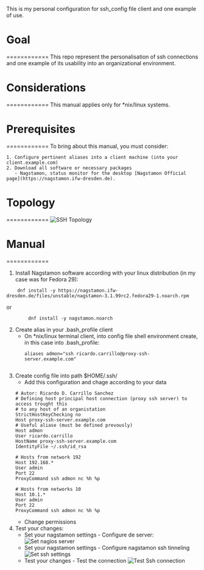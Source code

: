 This is my personal configuration for ssh_config file client and one example of use.
# Goal
============
This repo represent the personalisation of ssh connections and one example of its usability into an organizational environment. 

# Considerations
============
This manual applies only for \*nix/linux systems.

# Prerequisites
============
To bring about this manual, you must consider:

	1. Configure pertinent aliases into a client machine (into your client.example.com)
	2. Download all software or necessary packages
	   - Nagstamon, status monitor for the desktop [Nagstamon Official page](https://nagstamon.ifw-dresden.de).

# Topology
============
![SSH Topology](https://drive.google.com/uc?id=1mLfHoNv2qfURZyaSqtxBMbakpbDEBHLT "Title")


# Manual
============
1. Install Nagstamon software according with your linux distribution (in my case was for Fedora 29):

```shell
	dnf install -y https://nagstamon.ifw-dresden.de/files/unstable/nagstamon-3.1.99rc2.fedora29-1.noarch.rpm
```
or
```shell
        dnf install -y nagstamon.noarch
```
2. Create alias in your .bash_profile client 
   - On \*nix/linux terminal client, into config file shell environment create, in this case into .bash_profile:
        ```
        aliases admon="ssh ricardo.carrillo@proxy-ssh-server.example.com"
	```
3. Create config file into path $HOME/.ssh/
   - Add this configuration and chage according to your data
	```shell
 	# Autor: Ricardo D. Carrillo Sanchez
	# Defining host principal host connection (proxy ssh server) to access trought this
	# to any host of an organistation
	StrictHostKeyChecking no
	Host proxy-ssh-server.example.com
	# Useful aliase (must be defined prevously)
	Host admon
	User ricardo.carrillo
	HostName proxy-ssh-server.example.com
	IdentityFile ~/.ssh/id_rsa
	
	# Hosts from network 192
	Host 192.168.*
	User admin
	Port 22
	ProxyCommand ssh admon nc %h %p

	# Hosts from networks 10
	Host 10.1.*
	User admin
	Port 22
	ProxyCommand ssh admon nc %h %p
	```
   - Change permissions
4. Test your changes:
   - Set your nagstamon settings - Configure de server:
     ![Set nagios server](https://drive.google.com/uc?id=1mLfHoNv2qfURZyaSqtxBMbakpbDEBHLT "Nagios Server")
   - Set your nagstamon settings - Configure nagstamon ssh tinneling
     ![Set ssh settings](https://drive.google.com/uc?id=1mLfHoNv2qfURZyaSqtxBMbakpbDEBHLT "Setting ssh options for tunneling")
   - Test your changes - Test the connection
     ![Test Ssh connection](https://drive.google.com/uc?id=1mLfHoNv2qfURZyaSqtxBMbakpbDEBHLT "Test Ssh tunneling")



    

